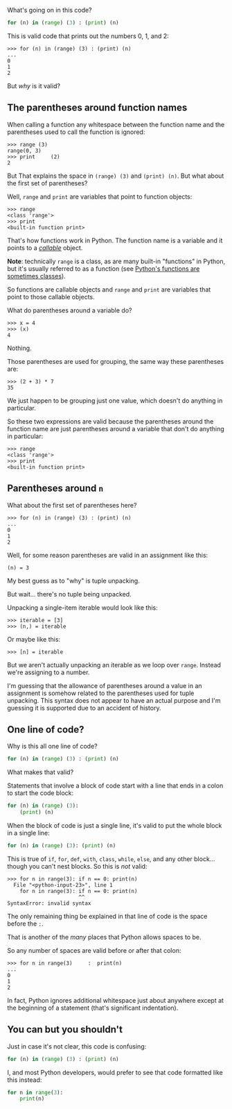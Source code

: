 What's going on in this code?

```python
for (n) in (range) (3) : (print) (n)
```

This is valid code that prints out the numbers 0, 1, and 2:

```pycon
>>> for (n) in (range) (3) : (print) (n)
...
0
1
2
```

But *why* is it valid?


## The parentheses around function names

When calling a function any whitespace between the function name and the parentheses used to call the function is ignored:

```pycon
>>> range (3)
range(0, 3)
>>> print     (2)
2
```

But That explains the space in `(range) (3)` and `(print) (n)`.
But what about the first set of parentheses?

Well, `range` and `print` are variables that point to function objects:

```pycon
>>> range
<class 'range'>
>>> print
<built-in function print>
```

That's how functions work in Python.
The function name is a variable and it points to a *[callable][]* object.

**Note**: technically `range` is a class, as are many built-in "functions" in Python, but it's usually referred to as a function (see [Python's functions are sometimes classes][callable article]).

So functions are callable objects and `range` and `print` are variables that point to those callable objects.

What do parentheses around a variable do?

```pycon
>>> x = 4
>>> (x)
4
```

Nothing.

Those parentheses are used for grouping, the same way these parentheses are:

```pycon
>>> (2 + 3) * 7
35
```

We just happen to be grouping just one value, which doesn't do anything in particular.

So these two expressions are valid because the parentheses around the function name are just parentheses around a variable that don't do anything in particular:

```pycon
>>> range
<class 'range'>
>>> print
<built-in function print>
```


## Parentheses around `n`

What about the first set of parentheses here?

```pycon
>>> for (n) in (range) (3) : (print) (n)
...
0
1
2
```

Well, for some reason parentheses are valid in an assignment like this:

```pycon
(n) = 3
```

My best guess as to "why" is tuple unpacking.

But wait... there's no tuple being unpacked.

Unpacking a single-item iterable would look like this:

```pycon
>>> iterable = [3]
>>> (n,) = iterable
```

Or maybe like this:

```pycon
>>> [n] = iterable
```

But we aren't actually unpacking an iterable as we loop over `range`.
Instead we're assigning to a number.

I'm guessing that the allowance of parentheses around a value in an assignment is somehow related to the parentheses used for tuple unpacking.
This syntax does not appear to have an actual purpose and I'm guessing it is supported due to an accident of history.


## One line of code?

Why is this all one line of code?

```python
for (n) in (range) (3) : (print) (n)
```

What makes that valid?

Statements that involve a block of code start with a line that ends in a colon to start the code block:

```python
for (n) in (range) (3):
    (print) (n)
```

When the block of code is just a single line, it's valid to put the whole block in a single line:

```python
for (n) in (range) (3): (print) (n)
```

This is true of `if`, `for`, `def`, `with`, `class`, `while`, `else`, and any other block... though you can't nest blocks.
So this is *not* valid:

```pycon
>>> for n in range(3): if n == 0: print(n)
  File "<python-input-23>", line 1
    for n in range(3): if n == 0: print(n)
                       ^^
SyntaxError: invalid syntax
```

The only remaining thing be explained in that line of code is the space before the `:`.

That is another of the *many* places that Python allows spaces to be.

So any number of spaces are valid before or after that colon:

```pycon
>>> for n in range(3)     :  print(n)
...
0
1
2
```

In fact, Python ignores additional whitespace just about anywhere except at the beginning of a statement (that's significant indentation).


## You can but you shouldn't

Just in case it's not clear, this code is confusing:

```python
for (n) in (range) (3) : (print) (n)
```

I, and most Python developers, would prefer to see that code formatted like this instead:

```python
for n in range(3):
    print(n)
```


[callable]: https://www.pythonmorsels.com/callables/
[callable article]: https://www.pythonmorsels.com/class-function-and-callable/
